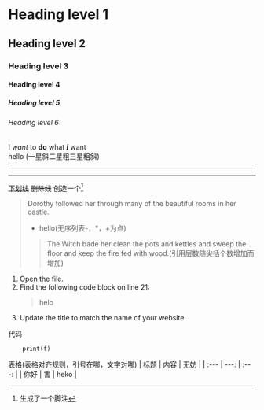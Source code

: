 # Heading level 1
## Heading level 2
### Heading level 3
#### Heading level 4
##### Heading level 5
###### Heading level 6
I *want* to **do** what ***I*** want <br>hello (一星斜二星粗三星粗斜)
***
---
<u>下划线</u> ~~删除线~~ 创造一个[^脚注]
[^脚注]:生成了一个脚注

> Dorothy followed her through many of the beautiful rooms in her castle.
> - hello(无序列表-，*，+为点)
>> The Witch bade her clean the pots and kettles and sweep the
floor and keep the fire fed with wood.(引用层数随尖括个数增加而增加)

1.  Open the file.
2.  Find the following code block on line 21:
    >helo
3.  Update the title to match the name of your website.

代码
```
    print(f)
```

表格(表格对齐规则，引号在哪，文字对哪)
| 标题 | 内容 | 无妨  |
| :--- | ---: | :---: |
| 你好 |   害 | heko  |
